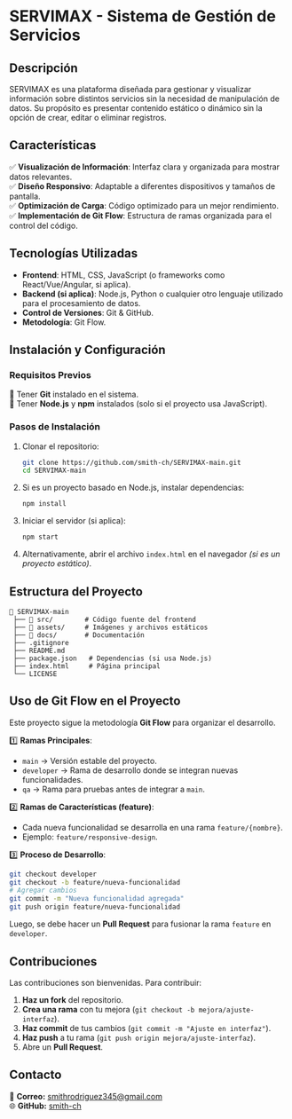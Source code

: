 # **SERVIMAX - Sistema de Gestión de Servicios**  

## **Descripción**  
SERVIMAX es una plataforma diseñada para gestionar y visualizar información sobre distintos servicios sin la necesidad de manipulación de datos. Su propósito es presentar contenido estático o dinámico sin la opción de crear, editar o eliminar registros.  

## **Características**  
✅ **Visualización de Información**: Interfaz clara y organizada para mostrar datos relevantes.  
✅ **Diseño Responsivo**: Adaptable a diferentes dispositivos y tamaños de pantalla.  
✅ **Optimización de Carga**: Código optimizado para un mejor rendimiento.  
✅ **Implementación de Git Flow**: Estructura de ramas organizada para el control del código.  


## **Tecnologías Utilizadas**  
- **Frontend**: HTML, CSS, JavaScript (o frameworks como React/Vue/Angular, si aplica).  
- **Backend (si aplica)**: Node.js, Python o cualquier otro lenguaje utilizado para el procesamiento de datos.  
- **Control de Versiones**: Git & GitHub.  
- **Metodología**: Git Flow.  


## **Instalación y Configuración**  

### **Requisitos Previos**  
🔹 Tener **Git** instalado en el sistema.  
🔹 Tener **Node.js** y **npm** instalados (solo si el proyecto usa JavaScript).  

### **Pasos de Instalación**  
1. Clonar el repositorio:  
   ```bash
   git clone https://github.com/smith-ch/SERVIMAX-main.git
   cd SERVIMAX-main
   ```
2. Si es un proyecto basado en Node.js, instalar dependencias:  
   ```bash
   npm install
   ```
3. Iniciar el servidor (si aplica):  
   ```bash
   npm start
   ```
4. Alternativamente, abrir el archivo `index.html` en el navegador *(si es un proyecto estático)*.  


## **Estructura del Proyecto**  
```
📂 SERVIMAX-main
 ├── 📂 src/        # Código fuente del frontend
 ├── 📂 assets/     # Imágenes y archivos estáticos
 ├── 📂 docs/       # Documentación
 ├── .gitignore
 ├── README.md
 ├── package.json   # Dependencias (si usa Node.js)
 ├── index.html     # Página principal
 └── LICENSE
```


## **Uso de Git Flow en el Proyecto**  

Este proyecto sigue la metodología **Git Flow** para organizar el desarrollo.  

1️⃣ **Ramas Principales**:  
   - `main` → Versión estable del proyecto.  
   - `developer` → Rama de desarrollo donde se integran nuevas funcionalidades.  
   - `qa` → Rama para pruebas antes de integrar a `main`.  

2️⃣ **Ramas de Características (feature)**:  
   - Cada nueva funcionalidad se desarrolla en una rama `feature/{nombre}`.  
   - Ejemplo: `feature/responsive-design`.  

3️⃣ **Proceso de Desarrollo**:  
   ```bash
   git checkout developer
   git checkout -b feature/nueva-funcionalidad
   # Agregar cambios
   git commit -m "Nueva funcionalidad agregada"
   git push origin feature/nueva-funcionalidad
   ```
   Luego, se debe hacer un **Pull Request** para fusionar la rama `feature` en `developer`.  


## **Contribuciones**  
Las contribuciones son bienvenidas. Para contribuir:  
1. **Haz un fork** del repositorio.  
2. **Crea una rama** con tu mejora (`git checkout -b mejora/ajuste-interfaz`).  
3. **Haz commit** de tus cambios (`git commit -m "Ajuste en interfaz"`).  
4. **Haz push** a tu rama (`git push origin mejora/ajuste-interfaz`).  
5. Abre un **Pull Request**.  


## **Contacto**  
📧 **Correo:** smithrodriguez345@gmail.com  
🌐 **GitHub:** [smith-ch](https://github.com/smith-ch)  


